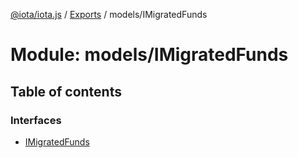 [@iota/iota.js](../README.md) / [Exports](../modules.md) / models/IMigratedFunds

# Module: models/IMigratedFunds

## Table of contents

### Interfaces

- [IMigratedFunds](../interfaces/models_imigratedfunds.imigratedfunds.md)
